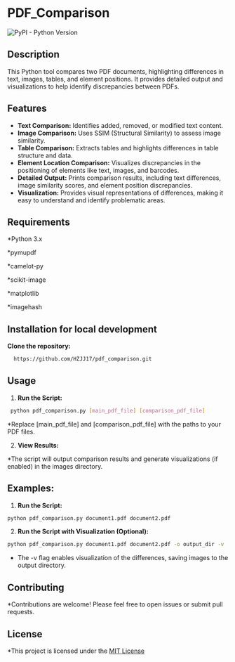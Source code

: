 # PDF_Comparison
![PyPI - Python Version](https://img.shields.io/pypi/pyversions/PyMuPDF?style=flat-square&labelColor=black&color=grey&link=https%3A%2F%2Fpymupdf.readthedocs.io%2Fen%2Flatest%2F)
## Description

This Python tool compares two PDF documents, highlighting differences in text, images, tables, and element positions. It provides detailed output and visualizations to help identify discrepancies between PDFs.

## Features

* **Text Comparison:** Identifies added, removed, or modified text content.
* **Image Comparison:** Uses SSIM (Structural Similarity) to assess image similarity.
* **Table Comparison:** Extracts tables and highlights differences in table structure and data.
* **Element Location Comparison:** Visualizes discrepancies in the positioning of elements like text, images, and barcodes.
* **Detailed Output:** Prints comparison results, including text differences, image similarity scores, and element position discrepancies.
* **Visualization:** Provides visual representations of differences, making it easy to understand and identify problematic areas.


## Requirements
 *Python 3.x
 
 *pymupdf
 
 *camelot-py
 
 *scikit-image
 
 *matplotlib
 
 *imagehash

## Installation for local development
  
  **Clone the repository:**

   ```Bash
     https://github.com/HZJJ17/pdf_comparison.git
   ```
    
## Usage
 1. **Run the Script:**
  ```Bash
   python pdf_comparison.py [main_pdf_file] [comparison_pdf_file]
  ```
  *Replace [main_pdf_file] and [comparison_pdf_file] with the paths to your PDF files.
 
 2. **View Results:**
    
   *The script will output comparison results and generate visualizations (if enabled) in the images directory. 

## Examples:

 1. **Run the Script:**

  ```Bash
  python pdf_comparison.py document1.pdf document2.pdf
  ```

2. **Run the Script with Visualization (Optional):**

```Bash
python pdf_comparison.py document1.pdf document2.pdf -o output_dir -v
```

   * The -v flag enables visualization of the differences, saving images to the output directory.
     

## Contributing
   *Contributions are welcome! Please feel free to open issues or submit pull requests.

## License
   *This project is licensed under the [MIT License](https://opensource.org/license/mit)
